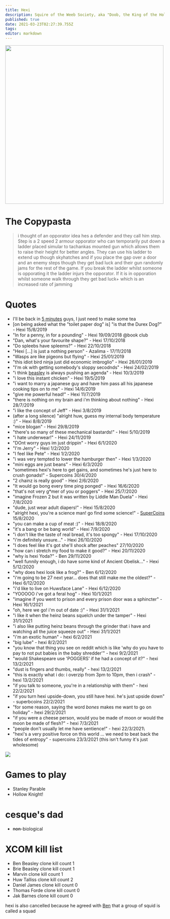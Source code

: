```yaml
---
title: Hexi
description: Squire of the Weeb Society, aka "Doob, the King of the Holy Roman Empire"
published: true
date: 2021-03-23T02:27:39.755Z
tags: 
editor: markdown
---
```


<img src="https://cesque.com/storage/20/02/04/514516332105.png" width=500px>

# The Copypasta
> i thought of an opporator idea hes a defender and they call him step. Step is a 2 speed 2 armour opporator who can temporarily put down a ladder placed simular to tachankas mounted gun which allows them to raise their height for better angles. They can use his ladder to extend up though skyhatches and if you place the gap over a door and an enemy steps though they get bad luck and their gun randomly jams for the rest of the game. If you break the ladder whilst someone is opporating it the ladder injurs the opporator. If it is in opporation whilst someone walk through they get bad luck+ which is an increased rate of jamming

# Quotes
* I'll be back in [5 minutes](https://cesque.com/storage/21/02/24/723053899923.png) guys, I just need to make some tea
* [on being asked what the "toilet paper dog" is] "is that the Durex Dog?" - Hexi 15/8/2019
* "In for a penny, in for a pounding" - Hexi 19/09/2018 @book club
* "Dan, what's your favourite shape?" - Hexi 17/10/2018
* "Do spleebs have spleems?" - Hexi 22/10/2018
* "Hexi [...] is just a nothing person" - Azalima - 17/11/2018
* "Wasps are like pigeons but flying" - Hexi 25/01/2019
* "this idiot bird ninja just did economic imbroglio" - Hexi 26/01/2019
* "I'm ok with getting somebody's sloppy secodnds" - Hexi 24/02/2019
* "i think [beasley](bruzezeazaly) is always pushing an agenda" - Hexi 10/3/2019
* "i love this instant chicken" - Hexi 19/5/2019
* "i want to marry a japanese guy and have him pass all his japanese cooking tips on to me" - Hexi 14/6/2019
* "give me powerful head!" - Hexi 11/7/2019
* "there is nothing on my brain and i'm thinking about nothing" - Hexi 28/7/2019
* "i like the concept of Jeff" - Hexi 3/8/2019
* (after a long silence) "alright huw, guess my internal body temperature :)" - Hexi 8/8/2019
* "mice blogan" - Hexi 29/8/2019
* "there's so many of these mechanical bastards!" - Hexi 5/10/2019
* "i hate underwear!" - Hexi 24/11/2019
* "DOnt worry guys im just drippin" - Hexi 6/1/2020
* "I'm Jerry" - Hexi 1/2/2020
* "I feel like Pete" - Hexi 1/2/2020
* "i was very tempted to lower the hamburger then" - Hexi 1/3/2020
* "mini eggs are just beans" - Hexi 6/3/2020
* "sometimes hexi's here to get gains, and sometimes he's just here to crush gonads!" - Supercoins 30/4/2020
* "2 chainz is really good" - Hexi 2/6/2020
* "It would go bong every time ping ponged" - Hexi 16/6/2020
* "that's not very g\*mer of you or poggers" - Hexi 25/7/2020
* "imagine Frozen 2 but it was written by Liddle Man Duela" - Hexi 7/8/2020
* "dude, just wear adult diapers!" - Hexi 15/8/2020
* "alright hexi, you're a science man! go find some science!" - [SuperCoins](SuperCoins) 15/8/2020
* "you can make a cup of meat :)" - Hexi 18/8/2020
* "it's a bang or be bang world" - Hexi 7/9/2020
* "i don't like the taste of real bread, it's too spongy" - Hexi 17/10/2020
* "i'm definitely unsure..." - Hexi 26/10/2020
* "I does feel like it's got she'll shock after peaches" 27/10/2020
* "how can i stretch my food to make it good?" - Hexi 20/11/2020
* "why is hexi Yoda?" - Ben 29/11/2020
* "well funnily enough, i do have some kind of Ancient Obelisk..." - Hexi 5/12/2020
* "why does hexi look like a frog?" - Ben 6/12/2020
* "i'm going to be 27 next year... does that still make me the oldest?" - Hexi 6/12/2020
* "i'd like to live on Huwsface Lane" - Hexi 6/12/2020
* "YOOOOO i've got a feral hog" - Hexi 10/1/2021
* "imagine if you went to prison and every prison door was a sphincter" - Hexi 16/1/2021
* "oh, here we go! i'm out of date :)" - Hexi 31/1/2021
* "i like it when the heinz beans squelch under the tamper" - Hexi 31/1/2021
* "i also like putting heinz beans through the grinder that i have and watching all the juice squeeze out" - Hexi 31/1/2021
* "i'm an exotic human" - hexi 6/2/2021
* "big lube" - hexi 8/2/2021
* "you know that thing you see on reddit which is like 'why do you have to pay to not put babies in the baby shredder'" - hexi 9/2/2021
* "would Shakespeare use 'POGGERS' if he had a concept of it?" - hexi 13/2/2021
* "dust is fingers and thumbs, really" - hexi 13/2/2021
* "this is exactly what i do: i overzip from 3pm to 10pm, then i crash" - hexi 13/2/2021
* "if you talk to someone, you're in a relationship with them" - hexi 22/2/2021
* "if you turn hexi upside-down, you still have hexi. he's just upside down" - superbcoins 22/2/2021
* "for some reason, saying the word *bones* makes me want to go on holiday" - hexi 29/2/2021
* "if you were a cheese person, would you be made of moon or would the moon be made of flesh?" - hexi 7/3/2021
* "people don't usually let me have sentience!" - hexi 22/3/2021\
* "hexi's a very positive force on this world ... we need to beat back the tides of entropy" - supercoins 23/3/2021 (this isn't funny it's just wholesome)

<a href="https://cesque.com/storage/21/02/13/201869046852.png" class="image-link">
  <img src="https://cesque.com/storage/21/02/13/201869046852.png">
</a>

# Games to play
* Stanley Parable
* Hollow Knight!
# cesque's dad
* ~~non~~-biological
# XCOM kill list
* Ben Beasley clone kill count                    1
* Brie Beasley clone kill count                1
* Marvin clone kill count                            1     
* Huw Talliss clone kill count                      2
* Daniel James clone kill count                  0  
* Thomas Forde clone kill count                0
* Jak Barnes clone kill count                      0

hexi is also cancelled because he agreed with [Ben](Ben) that a group of squid is called a squad